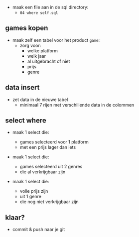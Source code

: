 
- maak een file aan in de sql directory:
    - `04 where self.sql`

## games kopen

- maak zelf een tabel voor het product `game`:
    - zorg voor:
        - welke platform
        - welk jaar
        - al uitgebracht of niet
        - prijs
        - genre

## data insert
- zet data in de nieuwe tabel 
    - minimaal 7 rijen met verschillende data in de colommen

## select where

- maak 1 select die:
    - games selecteerd voor 1 platform
    - met een prijs lager dan iets

- maak 1 select die:
    - games selecteerd uit 2 genres
    - die al verkrijgbaar zijn

- maak 1 select die:
    - volle prijs zijn
    - uit 1 genre
    - die nog niet verkrijgbaar zijn

## klaar?

- commit & push naar je git
            